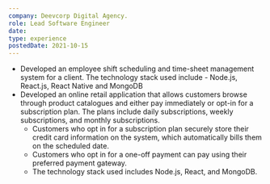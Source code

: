 ```yaml
---
company: Deevcorp Digital Agency.
role: Lead Software Engineer
date:
type: experience
postedDate: 2021-10-15
---
```


- Developed an employee shift scheduling and time-sheet management system for a client. The technology stack used include - Node.js, React.js, React Native and MongoDB
- Developed an online retail application that allows customers browse through product catalogues and either pay immediately or opt-in for a subscription plan. The plans include daily subscriptions, weekly subscriptions, and monthly subscriptions.
  - Customers who opt in for a subscription plan securely store their credit card information on the system, which automatically bills them on the scheduled date.
  - Customers who opt in for a one-off payment can pay using their preferred payment gateway.
  - The technology stack used includes Node.js, React, and MongoDB.
